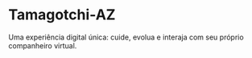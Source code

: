 # Tamagotchi-AZ
Uma experiência digital única: cuide, evolua e interaja com seu próprio companheiro virtual.
